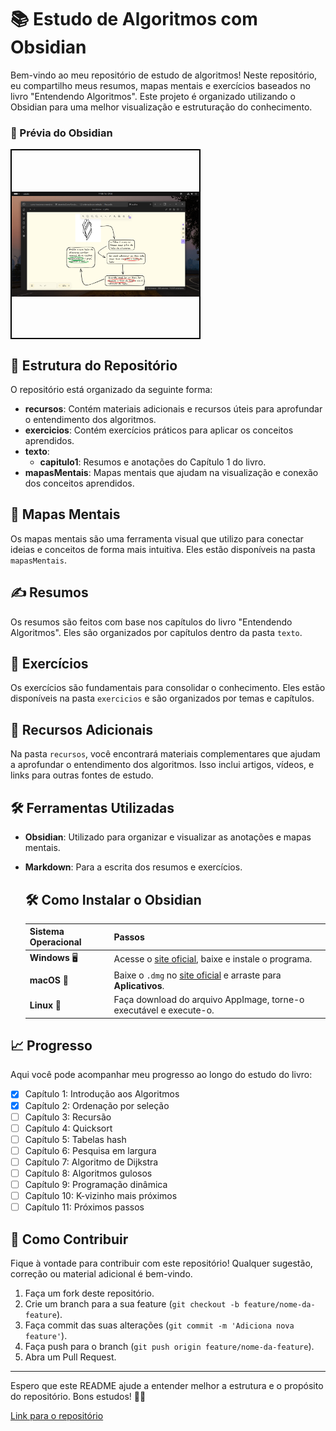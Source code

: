 # 📚 Estudo de Algoritmos com Obsidian

Bem-vindo ao meu repositório de estudo de algoritmos! Neste repositório, eu compartilho meus resumos, mapas mentais e exercícios baseados no livro "Entendendo Algoritmos". Este projeto é organizado utilizando o Obsidian para uma melhor visualização e estruturação do conhecimento.

### 🎥 Prévia do Obsidian  
<div style="width: 300px; height: 300px; border: 2px solid #000; display: flex; justify-content: center; align-items: center;">
    <img src="https://github.com/Emersonpinho/algoritmoEssencialComObsidian/blob/main/CapturaDeTela.png" alt="Descrição da imagem" style="max-width: 100%; max-height: 100%;">
</div>

## 📂 Estrutura do Repositório

O repositório está organizado da seguinte forma:

- **recursos**: Contém materiais adicionais e recursos úteis para aprofundar o entendimento dos algoritmos.
- **exercicios**: Contém exercícios práticos para aplicar os conceitos aprendidos.
- **texto**:
  - **capitulo1**: Resumos e anotações do Capítulo 1 do livro.
- **mapasMentais**: Mapas mentais que ajudam na visualização e conexão dos conceitos aprendidos.

## 🧠 Mapas Mentais

Os mapas mentais são uma ferramenta visual que utilizo para conectar ideias e conceitos de forma mais intuitiva. Eles estão disponíveis na pasta `mapasMentais`.

## ✍️ Resumos

Os resumos são feitos com base nos capítulos do livro "Entendendo Algoritmos". Eles são organizados por capítulos dentro da pasta `texto`.

## 💪 Exercícios

Os exercícios são fundamentais para consolidar o conhecimento. Eles estão disponíveis na pasta `exercicios` e são organizados por temas e capítulos.

## 📑 Recursos Adicionais

Na pasta `recursos`, você encontrará materiais complementares que ajudam a aprofundar o entendimento dos algoritmos. Isso inclui artigos, vídeos, e links para outras fontes de estudo.

## 🛠️ Ferramentas Utilizadas

- **Obsidian**: Utilizado para organizar e visualizar as anotações e mapas mentais.
- **Markdown**: Para a escrita dos resumos e exercícios.

  ## 🛠️ Como Instalar o Obsidian

  | Sistema Operacional | Passos |  
  |----------------------|--------|  
  | **Windows** 🖥️       | Acesse o [site oficial](https://obsidian.md/), baixe e instale o programa. |  
  | **macOS** 🍎         | Baixe o `.dmg` no [site oficial](https://obsidian.md/) e arraste para **Aplicativos**. |  
  | **Linux** 🐧         | Faça download do arquivo AppImage, torne-o executável e execute-o. |

## 📈 Progresso

Aqui você pode acompanhar meu progresso ao longo do estudo do livro:

- [x] Capítulo 1: Introdução aos Algoritmos
- [x] Capítulo 2: Ordenação por seleção
- [ ] Capítulo 3: Recursão
- [ ] Capítulo 4: Quicksort
- [ ] Capítulo 5: Tabelas hash
- [ ] Capítulo 6: Pesquisa em largura
- [ ] Capítulo 7: Algoritmo de Dijkstra
- [ ] Capítulo 8: Algoritmos gulosos
- [ ] Capítulo 9: Programação dinâmica
- [ ] Capítulo 10: K-vizinho mais próximos
- [ ] Capítulo 11: Próximos passos

## 🚀 Como Contribuir

Fique à vontade para contribuir com este repositório! Qualquer sugestão, correção ou material adicional é bem-vindo.

1. Faça um fork deste repositório.
2. Crie um branch para a sua feature (`git checkout -b feature/nome-da-feature`).
3. Faça commit das suas alterações (`git commit -m 'Adiciona nova feature'`).
4. Faça push para o branch (`git push origin feature/nome-da-feature`).
5. Abra um Pull Request.

---

Espero que este README ajude a entender melhor a estrutura e o propósito do repositório. Bons estudos! 📖✨

[Link para o repositório](https://github.com/Emersonpinho/algoritmoEssencialComObsidian/tree/main/estudoAlgoritimo)
